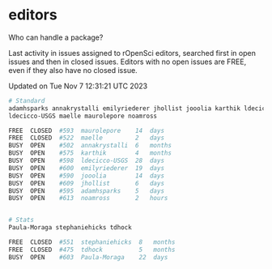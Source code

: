 # editors

Who can handle a package?

Last activity in issues assigned to rOpenSci editors, searched first in open
issues and then in closed issues. Editors with no open issues are FREE, even if
they also have no closed issue.


Updated on Tue Nov 7 12:31:21 UTC 2023

```bash
# Standard
adamhsparks annakrystalli emilyriederer jhollist jooolia karthik ldecicco
ldecicco-USGS maelle maurolepore noamross

FREE  CLOSED  #593  maurolepore    14  days
FREE  CLOSED  #522  maelle         2   days
BUSY  OPEN    #502  annakrystalli  6   months
BUSY  OPEN    #575  karthik        4   months
BUSY  OPEN    #598  ldecicco-USGS  28  days
BUSY  OPEN    #600  emilyriederer  19  days
BUSY  OPEN    #590  jooolia        14  days
BUSY  OPEN    #609  jhollist       6   days
BUSY  OPEN    #595  adamhsparks    5   days
BUSY  OPEN    #613  noamross       2   hours


# Stats
Paula-Moraga stephaniehicks tdhock

FREE  CLOSED  #551  stephaniehicks  8   months
FREE  CLOSED  #475  tdhock          5   months
BUSY  OPEN    #603  Paula-Moraga    22  days
```
